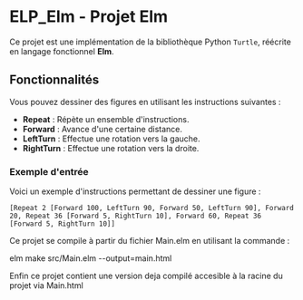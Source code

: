 # ELP_Elm - Projet Elm

Ce projet est une implémentation de la bibliothèque Python `Turtle`, réécrite en langage fonctionnel **Elm**.

## Fonctionnalités

Vous pouvez dessiner des figures en utilisant les instructions suivantes :
- **Repeat** : Répète un ensemble d'instructions.
- **Forward** : Avance d'une certaine distance.
- **LeftTurn** : Effectue une rotation vers la gauche.
- **RightTurn** : Effectue une rotation vers la droite.

### Exemple d'entrée

Voici un exemple d'instructions permettant de dessiner une figure  :

```
[Repeat 2 [Forward 100, LeftTurn 90, Forward 50, LeftTurn 90], Forward 20, Repeat 36 [Forward 5, RightTurn 10], Forward 60, Repeat 36 [Forward 5, RightTurn 10]]
```

Ce projet se compile à partir du fichier Main.elm en utilisant la commande :

elm make src/Main.elm --output=main.html 

Enfin ce projet contient une version deja compilé accesible à la racine du projet via Main.html